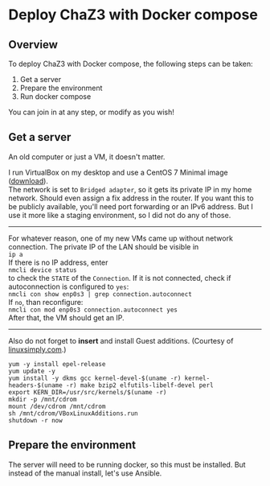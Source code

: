 # Deploy ChaZ3 with Docker compose

## Overview
To deploy ChaZ3 with Docker compose, the following steps can be taken:
1. Get a server
1. Prepare the environment
1. Run docker compose

You can join in at any step, or modify as you wish!

## Get a server
An old computer or just a VM, it doesn't matter.

I run VirtualBox on my desktop and use a CentOS 7 Minimal image ([download](https://www.centos.org/download/#centos-linux-7-2009)).  
The network is set to `Bridged adapter`, so it gets its private IP in my home network. Should even assign a fix address in the router. If you want this to be publicly available, you'll need port forwarding or an IPv6 address. But I use it more like a staging environment, so I did not do any of those.

---
For whatever reason, one of my new VMs came up without network connection. The private IP of the LAN should be visible in  
`ip a`  
If there is no IP address, enter  
`nmcli device status`  
to check the `STATE` of the `Connection`. If it is not connected, check if autoconnection is configured to `yes`:  
`nmcli con show enp0s3 | grep connection.autoconnect`  
If `no`, than reconfigure:  
`nmcli con mod enp0s3 connection.autoconnect yes`  
After that, the VM should get an IP.

---
Also do not forget to **insert** and install Guest additions. (Courtesy of [linuxsimply.com](https://linuxsimply.com/linux-basics/os-installation/virtual-machine/virtualbox-guest-additions-centos/).)
```
yum -y install epel-release
yum update -y
yum install -y dkms gcc kernel-devel-$(uname -r) kernel-headers-$(uname -r) make bzip2 elfutils-libelf-devel perl
export KERN_DIR=/usr/src/kernels/$(uname -r)
mkdir -p /mnt/cdrom
mount /dev/cdrom /mnt/cdrom
sh /mnt/cdrom/VBoxLinuxAdditions.run
shutdown -r now
```

## Prepare the environment
The server will need to be running docker, so this must be installed. But instead of the manual install, let's use Ansible.
